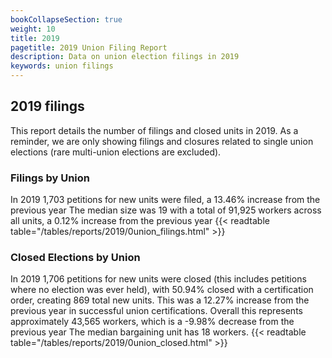 ```yaml
---
bookCollapseSection: true
weight: 10
title: 2019
pagetitle: 2019 Union Filing Report
description: Data on union election filings in 2019
keywords: union filings
---
```


## 2019 filings

This report details the number of filings and closed units in 2019. As a reminder, we are only showing filings and closures related to single union elections (rare multi-union elections are excluded).

### Filings by Union
In 2019 1,703 petitions for new units were filed, a 13.46% increase from the previous year The median size was 19 with a total of 91,925 workers across all units, a 0.12% increase from the previous year
{{< readtable table="/tables/reports/2019/0union_filings.html" >}}

### Closed Elections by Union
In 2019 1,706 petitions for new units were closed (this includes petitions where no election was ever held), with 50.94% closed with a certification order, creating 869 total new units. This was a 12.27% increase from the previous year in successful union certifications. Overall this represents approximately 43,565 workers, which is a -9.98% decrease from the previous year The median bargaining unit has 18 workers.
{{< readtable table="/tables/reports/2019/0union_closed.html" >}}
